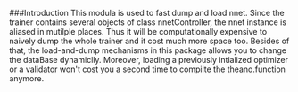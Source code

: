 ###Introduction
This modula is used to fast dump and load nnet.
Since the trainer contains several objects of class nnetController, the nnet instance is aliased in mutilple places.
Thus it will be computationally expensive to naively dump the whole trainer and it cost much more space too.
Besides of that, the load-and-dump mechanisms in this package allows you to change the dataBase dynamiclly.
Moreover, loading a previously intialized optimizer or a validator won't cost you a second time to compilte the theano.function anymore.

